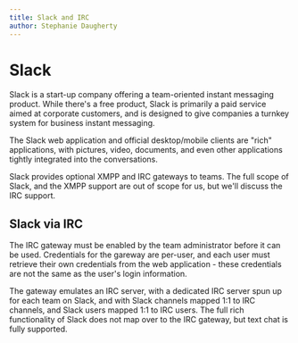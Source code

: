 ```yaml
---
title: Slack and IRC
author: Stephanie Daugherty
---
```


# Slack

Slack is a start-up company offering a team-oriented instant messaging product. While there's a free product, Slack is primarily
a paid service aimed at corporate customers, and is designed to give companies a turnkey system for business instant messaging.

The Slack web application and official desktop/mobile clients are "rich" applications, with pictures, video, documents, and
even other applications tightly integrated into the conversations.

Slack provides optional XMPP and IRC gateways to teams. The full scope of Slack, and the XMPP support are out of scope for us, but
we'll discuss the IRC support.

## Slack via IRC

The IRC gateway must be enabled by the team administrator before it can be used. Credentials for the gareway are per-user, and each
user must retrieve their own credentials from the web application - these credentials are not the same as the user's login information.

The gateway emulates an IRC server, with a dedicated IRC server spun up for each team on Slack, and with Slack channels mapped 1:1 to IRC channels, and Slack users mapped 1:1 to IRC users. The
full rich functionality of Slack does not map over to the IRC gateway, but text chat is fully supported.


